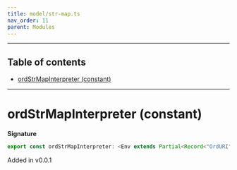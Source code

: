 ```yaml
---
title: model/str-map.ts
nav_order: 11
parent: Modules
---
```


---

<h2 class="text-delta">Table of contents</h2>

- [ordStrMapInterpreter (constant)](#ordstrmapinterpreter-constant)

---

# ordStrMapInterpreter (constant)

**Signature**

```ts
export const ordStrMapInterpreter: <Env extends Partial<Record<"OrdURI", any>>>() => ModelAlgebraStrMap1<"OrdURI", Env> = ...
```

Added in v0.0.1
